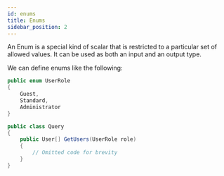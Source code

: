 ```yaml
---
id: enums
title: Enums
sidebar_position: 2
---
```


An Enum is a special kind of scalar that is restricted to a particular set of allowed values. It can be used as both an input and an output type.

We can define enums like the following:

```csharp
public enum UserRole
{
    Guest,
    Standard,
    Administrator
}

public class Query
{
    public User[] GetUsers(UserRole role)
    {
        // Omitted code for brevity
    }
}
```
